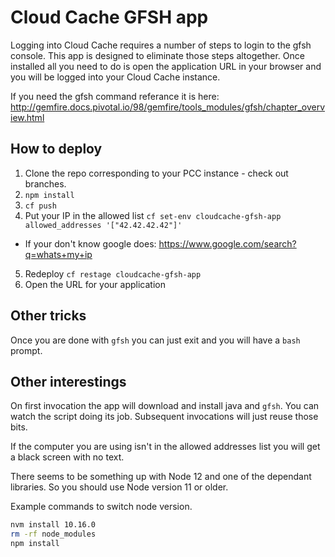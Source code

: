 # Cloud Cache GFSH app
Logging into Cloud Cache requires a number of steps to login to the gfsh console.   This app is designed to eliminate those steps altogether.    Once installed all you need to do is open the application URL in your browser and you will be logged into your Cloud Cache instance.

If you need the gfsh command referance it is here:
http://gemfire.docs.pivotal.io/98/gemfire/tools_modules/gfsh/chapter_overview.html

## How to deploy

1. Clone the repo corresponding to your PCC instance - check out branches.
2. `npm install`
3. `cf push`
4. Put your IP in the allowed list `cf set-env cloudcache-gfsh-app allowed_addresses '["42.42.42.42"]'`
 * If your don't know google does:   https://www.google.com/search?q=whats+my+ip
5. Redeploy `cf restage cloudcache-gfsh-app`
6. Open the URL for your application


## Other tricks
Once you are done with `gfsh` you can just exit and you will have a `bash` prompt.   

## Other interestings

On first invocation the app will download and install java and `gfsh`.   You can watch the script doing its job.  Subsequent invocations will just reuse those bits.

If the computer you are using isn't in the allowed addresses list you will get a black screen with no text.    

There seems to be something up with Node 12 and one of the dependant libraries.    So you should use Node version 11 or older.

Example commands to switch node version.
```bash
nvm install 10.16.0
rm -rf node_modules
npm install
```
